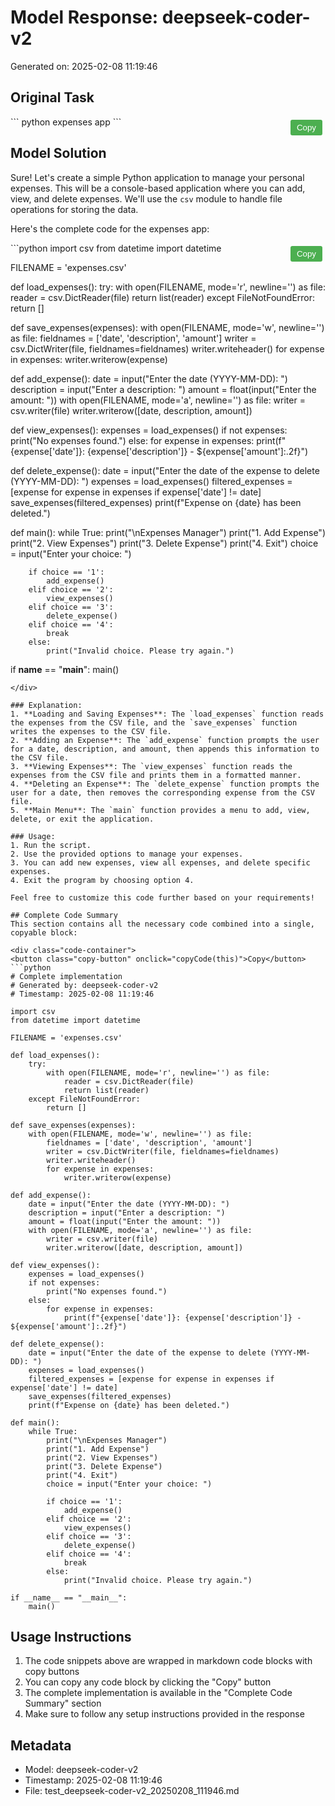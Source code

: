 # Model Response: deepseek-coder-v2
Generated on: 2025-02-08 11:19:46


<style>
.copy-button {
    position: absolute;
    top: 5px;
    right: 5px;
    padding: 5px 10px;
    background-color: #4CAF50;
    color: white;
    border: none;
    border-radius: 3px;
    cursor: pointer;
    z-index: 1;
}
.code-container {
    position: relative;
    margin: 10px 0;
}
.copy-button:hover {
    background-color: #45a049;
}
.copy-button:active {
    background-color: #3d8b40;
}
</style>

<script>
function copyCode(buttonElement) {
    const codeBlock = buttonElement.parentElement.querySelector('code');
    const range = document.createRange();
    range.selectNode(codeBlock);
    window.getSelection().removeAllRanges();
    window.getSelection().addRange(range);
    try {
        document.execCommand('copy');
        buttonElement.textContent = 'Copied!';
        setTimeout(() => {
            buttonElement.textContent = 'Copy';
        }, 2000);
    } catch(e) {
        console.error('Failed to copy text:', e);
        buttonElement.textContent = 'Failed to copy';
    }
    window.getSelection().removeAllRanges();
}
</script>


## Original Task
<div class="code-container">
<button class="copy-button" onclick="copyCode(this)">Copy</button>
```
python expenses app
```
</div>

## Model Solution
 Sure! Let's create a simple Python application to manage your personal expenses. This will be a console-based application where you can add, view, and delete expenses. We'll use the `csv` module to handle file operations for storing the data.

Here's the complete code for the expenses app:

<div class="code-container">
<button class="copy-button" onclick="copyCode(this)">Copy</button>
```python
import csv
from datetime import datetime

FILENAME = 'expenses.csv'

def load_expenses():
    try:
        with open(FILENAME, mode='r', newline='') as file:
            reader = csv.DictReader(file)
            return list(reader)
    except FileNotFoundError:
        return []

def save_expenses(expenses):
    with open(FILENAME, mode='w', newline='') as file:
        fieldnames = ['date', 'description', 'amount']
        writer = csv.DictWriter(file, fieldnames=fieldnames)
        writer.writeheader()
        for expense in expenses:
            writer.writerow(expense)

def add_expense():
    date = input("Enter the date (YYYY-MM-DD): ")
    description = input("Enter a description: ")
    amount = float(input("Enter the amount: "))
    with open(FILENAME, mode='a', newline='') as file:
        writer = csv.writer(file)
        writer.writerow([date, description, amount])

def view_expenses():
    expenses = load_expenses()
    if not expenses:
        print("No expenses found.")
    else:
        for expense in expenses:
            print(f"{expense['date']}: {expense['description']} - ${expense['amount']:.2f}")

def delete_expense():
    date = input("Enter the date of the expense to delete (YYYY-MM-DD): ")
    expenses = load_expenses()
    filtered_expenses = [expense for expense in expenses if expense['date'] != date]
    save_expenses(filtered_expenses)
    print(f"Expense on {date} has been deleted.")

def main():
    while True:
        print("\nExpenses Manager")
        print("1. Add Expense")
        print("2. View Expenses")
        print("3. Delete Expense")
        print("4. Exit")
        choice = input("Enter your choice: ")

        if choice == '1':
            add_expense()
        elif choice == '2':
            view_expenses()
        elif choice == '3':
            delete_expense()
        elif choice == '4':
            break
        else:
            print("Invalid choice. Please try again.")

if __name__ == "__main__":
    main()
```
</div>

### Explanation:
1. **Loading and Saving Expenses**: The `load_expenses` function reads the expenses from the CSV file, and the `save_expenses` function writes the expenses to the CSV file.
2. **Adding an Expense**: The `add_expense` function prompts the user for a date, description, and amount, then appends this information to the CSV file.
3. **Viewing Expenses**: The `view_expenses` function reads the expenses from the CSV file and prints them in a formatted manner.
4. **Deleting an Expense**: The `delete_expense` function prompts the user for a date, then removes the corresponding expense from the CSV file.
5. **Main Menu**: The `main` function provides a menu to add, view, delete, or exit the application.

### Usage:
1. Run the script.
2. Use the provided options to manage your expenses.
3. You can add new expenses, view all expenses, and delete specific expenses.
4. Exit the program by choosing option 4.

Feel free to customize this code further based on your requirements!

## Complete Code Summary
This section contains all the necessary code combined into a single, copyable block:

<div class="code-container">
<button class="copy-button" onclick="copyCode(this)">Copy</button>
```python
# Complete implementation
# Generated by: deepseek-coder-v2
# Timestamp: 2025-02-08 11:19:46

import csv
from datetime import datetime

FILENAME = 'expenses.csv'

def load_expenses():
    try:
        with open(FILENAME, mode='r', newline='') as file:
            reader = csv.DictReader(file)
            return list(reader)
    except FileNotFoundError:
        return []

def save_expenses(expenses):
    with open(FILENAME, mode='w', newline='') as file:
        fieldnames = ['date', 'description', 'amount']
        writer = csv.DictWriter(file, fieldnames=fieldnames)
        writer.writeheader()
        for expense in expenses:
            writer.writerow(expense)

def add_expense():
    date = input("Enter the date (YYYY-MM-DD): ")
    description = input("Enter a description: ")
    amount = float(input("Enter the amount: "))
    with open(FILENAME, mode='a', newline='') as file:
        writer = csv.writer(file)
        writer.writerow([date, description, amount])

def view_expenses():
    expenses = load_expenses()
    if not expenses:
        print("No expenses found.")
    else:
        for expense in expenses:
            print(f"{expense['date']}: {expense['description']} - ${expense['amount']:.2f}")

def delete_expense():
    date = input("Enter the date of the expense to delete (YYYY-MM-DD): ")
    expenses = load_expenses()
    filtered_expenses = [expense for expense in expenses if expense['date'] != date]
    save_expenses(filtered_expenses)
    print(f"Expense on {date} has been deleted.")

def main():
    while True:
        print("\nExpenses Manager")
        print("1. Add Expense")
        print("2. View Expenses")
        print("3. Delete Expense")
        print("4. Exit")
        choice = input("Enter your choice: ")

        if choice == '1':
            add_expense()
        elif choice == '2':
            view_expenses()
        elif choice == '3':
            delete_expense()
        elif choice == '4':
            break
        else:
            print("Invalid choice. Please try again.")

if __name__ == "__main__":
    main()

```
</div>

## Usage Instructions
1. The code snippets above are wrapped in markdown code blocks with copy buttons
2. You can copy any code block by clicking the "Copy" button
3. The complete implementation is available in the "Complete Code Summary" section
4. Make sure to follow any setup instructions provided in the response

## Metadata
- Model: deepseek-coder-v2
- Timestamp: 2025-02-08 11:19:46
- File: test_deepseek-coder-v2_20250208_111946.md
